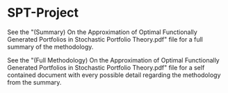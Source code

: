 # SPT-Project

See the "(Summary) On the Approximation of Optimal Functionally Generated Portfolios in Stochastic Portfolio Theory.pdf" file for a full summary of the methodology.

See the "(Full Methodology) On the Approximation of Optimal Functionally Generated Portfolios in Stochastic Portfolio Theory.pdf" file for a self contained document with every possible detail regarding the methodology from the summary.
